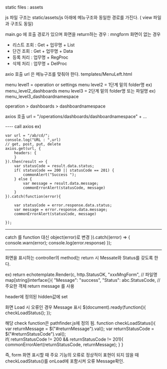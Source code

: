 static files : assets

js 파일 구조는 static/assets/js 아래에 메뉴구조와 동일한 경로를 가진다.
( view 파일과 구조도 동일)

main.go 에 호출 경로가 있으며
화면을 return하는 경우 : mngform
화면이 없는 경우

- 리스트 조회 : Get + 업무명 + List
- 단건 조회 : Get + 업무명 + Data
- 등록 처리 : 업무명 + RegProc
- 삭제 처리 : 업무명 + DelProc

axio 호출 url 은 메뉴구조를 맞춰야 한다.
templates/MenuLeft.html

menu level1 = operation or settings
menu level2 = 1단계 밑의 folder명 ex) menu_level2_dashboards
menu level3 = 2단계 밑의 folder명 또는 파일명 ex) menu_level3_dashboardnamespace

operation > dashboards > dashboardnamespace

axios 호출 url = "/operations/dashboards/dashboardnamespace" + ...

---- call axios
ex)

    var url = "/ab/cd/";
    console.log("URL : ",url)
    // get, post, put, delete
    axios.get(url, {
        headers: {
        }
    }).then(result => {
        var statusCode = result.data.status;
        if( statusCode == 200 || statusCode == 201) {
            commonAlert("Success ");
        } else {
            var message = result.data.message;
            commonErrorAlert(statusCode, message)
        }
    }).catch(function(error){

        var statusCode = error.response.data.status;
        var message = error.response.data.message;
        commonErrorAlert(statusCode, message)

    });

---

catch 를 function 대신 object(error)로 변경
}).catch((error) => {
console.warn(error);
console.log(error.response)
});


---
화면을 표시하는 controller의 method는
return 시 Messate와 Status를 갖도록 한다.

ex)
return echotemplate.Render(c, http.StatusOK,
		"xxxMngForm", // 파일명
		map[string]interface{}{
			"Message": "success",
			"Status":  abc.StatusCode,	// 주요한 객체 return message 를 사용

header에 정의된 hidden값에 set 
<input type="hidden" id="returnMessage" value='{{ .Message }}'/>
<input type="hidden" id="returnStatusCode" value='{{ .Status }}'/>


화면 Load 시 오류인 경우 Message 표시
$(document).ready(function(){
    checkLoadStatus();
});

해당 check function은 pathfinder.js에 정의 됨.
function checkLoadStatus(){
    var returnMessage = $("#returnMessage").val();
    var returnStatusCode = $("#returnStatusCode").val();    
    if( returnStatusCode != 200 && returnStatusCode != 201){        
        commonErrorAlert(returnStatusCode, returnMessage);
    }
}

즉, form 화면 표시할 때 주요 기능의 오류로 정상적이 표현이 되지 않을 때 checkLoadStatus()를 onLoad에 포함시켜 오류 Message확인.